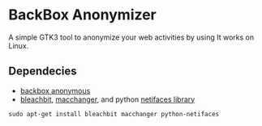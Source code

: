 BackBox Anonymizer
==============

A simple GTK3 tool to anonymize your web activities by using 
It works on Linux.

Dependecies
--------------

* [backbox anonymous](https://github.com/4nto/backbox-anonymous)
* [bleachbit](http://bleachbit.sourceforge.net/), [macchanger](http://www.gnu.org/software/macchanger/), and python [netifaces library](https://pypi.python.org/pypi/netiface)
```
sudo apt-get install bleachbit macchanger python-netifaces
```
